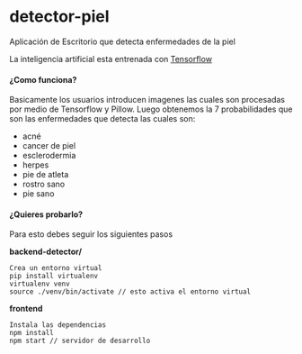 # detector-piel
Aplicación de Escritorio que detecta enfermedades de la piel

La inteligencia artificial esta entrenada con [Tensorflow](https://www.tensorflow.org/)

#### ¿Como funciona?

Basicamente los usuarios introducen imagenes las cuales son procesadas por medio de Tensorflow y Pillow.
Luego obtenemos la 7 probabilidades que son las enfermedades que detecta las cuales son:

* acné
* cancer de piel
* esclerodermia
* herpes
* pie de atleta
* rostro sano
* pie sano

#### ¿Quieres probarlo? 

Para esto debes seguir los siguientes pasos 

**backend-detector/**
```
Crea un entorno virtual
pip install virtualenv
virtualenv venv
source ./venv/bin/activate // esto activa el entorno virtual
```
**frontend**
```
Instala las dependencias 
npm install 
npm start // servidor de desarrollo
```
